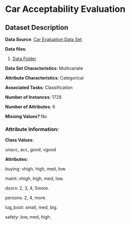 # Car Acceptability Evaluation

## Dataset Description
**Data Source**: [Car Evaluation Data Set](https://archive.ics.uci.edu/ml/datasets/Car+Evaluation)

**Data files**:
1. [Data Folder](https://archive.ics.uci.edu/ml/machine-learning-databases/car/)

**Data Set Characteristics**: Multivariate

**Attribute Characteristics**: Categorical

**Associated Tasks**: Classification

**Number of Instances**: 1728

**Number of Attributes**: 6

**Missing Values?** No



### Attribute Information:

**Class Values**:

unacc, acc, good, vgood

**Attributes:**

buying: vhigh, high, med, low.

maint: vhigh, high, med, low.

doors: 2, 3, 4, 5more.

persons: 2, 4, more.

lug_boot: small, med, big.

safety: low, med, high.
